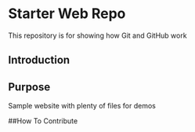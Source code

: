 # Starter Web Repo

This repository is for showing how Git and GitHub work

## Introduction


## Purpose

Sample website with plenty of files for demos

##How To Contribute

